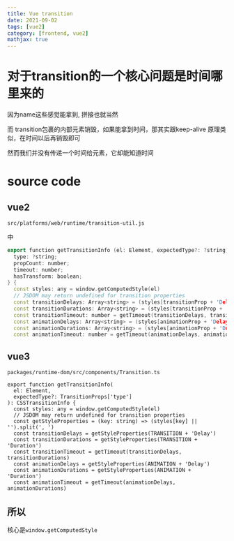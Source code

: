 ```yaml
---
title: Vue transition
date: 2021-09-02
tags: [vue2]
category: [frontend, vue2]
mathjax: true
---
```


# 对于transition的一个核心问题是时间哪里来的

因为name这些感觉能拿到, 拼接也就当然

而 transition包裹的内部元素销毁，如果能拿到时间，那其实跟keep-alive 原理类似，在时间以后再销毁即可

然而我们并没有传递一个时间给元素，它却能知道时间

# source code

## vue2


`src/platforms/web/runtime/transition-util.js`

中

```cpp
export function getTransitionInfo (el: Element, expectedType?: ?string): {
  type: ?string;
  propCount: number;
  timeout: number;
  hasTransform: boolean;
} {
  const styles: any = window.getComputedStyle(el)
  // JSDOM may return undefined for transition properties
  const transitionDelays: Array<string> = (styles[transitionProp + 'Delay'] || '').split(', ')
  const transitionDurations: Array<string> = (styles[transitionProp + 'Duration'] || '').split(', ')
  const transitionTimeout: number = getTimeout(transitionDelays, transitionDurations)
  const animationDelays: Array<string> = (styles[animationProp + 'Delay'] || '').split(', ')
  const animationDurations: Array<string> = (styles[animationProp + 'Duration'] || '').split(', ')
  const animationTimeout: number = getTimeout(animationDelays, animationDurations)
```



## vue3

`packages/runtime-dom/src/components/Transition.ts`

```
export function getTransitionInfo(
  el: Element,
  expectedType?: TransitionProps['type']
): CSSTransitionInfo {
  const styles: any = window.getComputedStyle(el)
  // JSDOM may return undefined for transition properties
  const getStyleProperties = (key: string) => (styles[key] || '').split(', ')
  const transitionDelays = getStyleProperties(TRANSITION + 'Delay')
  const transitionDurations = getStyleProperties(TRANSITION + 'Duration')
  const transitionTimeout = getTimeout(transitionDelays, transitionDurations)
  const animationDelays = getStyleProperties(ANIMATION + 'Delay')
  const animationDurations = getStyleProperties(ANIMATION + 'Duration')
  const animationTimeout = getTimeout(animationDelays, animationDurations)
```

## 所以

核心是`window.getComputedStyle`


